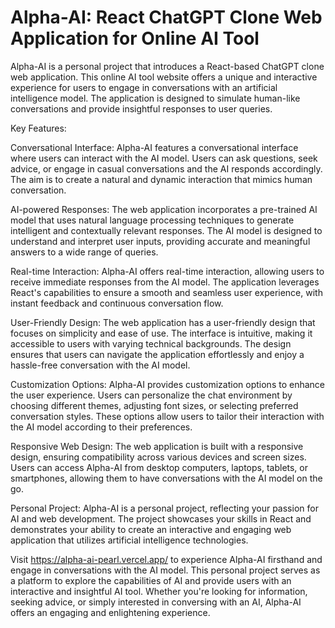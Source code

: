 # Alpha-AI: React ChatGPT Clone Web Application for Online AI Tool

Alpha-AI is a personal project that introduces a React-based ChatGPT clone web application. This online AI tool website offers a unique and interactive experience for users to engage in conversations with an artificial intelligence model. The application is designed to simulate human-like conversations and provide insightful responses to user queries.

Key Features:

Conversational Interface: Alpha-AI features a conversational interface where users can interact with the AI model. Users can ask questions, seek advice, or engage in casual conversations and the AI responds accordingly. The aim is to create a natural and dynamic interaction that mimics human conversation.

AI-powered Responses: The web application incorporates a pre-trained AI model that uses natural language processing techniques to generate intelligent and contextually relevant responses. The AI model is designed to understand and interpret user inputs, providing accurate and meaningful answers to a wide range of queries.

Real-time Interaction: Alpha-AI offers real-time interaction, allowing users to receive immediate responses from the AI model. The application leverages React's capabilities to ensure a smooth and seamless user experience, with instant feedback and continuous conversation flow.

User-Friendly Design: The web application has a user-friendly design that focuses on simplicity and ease of use. The interface is intuitive, making it accessible to users with varying technical backgrounds. The design ensures that users can navigate the application effortlessly and enjoy a hassle-free conversation with the AI model.

Customization Options: Alpha-AI provides customization options to enhance the user experience. Users can personalize the chat environment by choosing different themes, adjusting font sizes, or selecting preferred conversation styles. These options allow users to tailor their interaction with the AI model according to their preferences.

Responsive Web Design: The web application is built with a responsive design, ensuring compatibility across various devices and screen sizes. Users can access Alpha-AI from desktop computers, laptops, tablets, or smartphones, allowing them to have conversations with the AI model on the go.

Personal Project: Alpha-AI is a personal project, reflecting your passion for AI and web development. The project showcases your skills in React and demonstrates your ability to create an interactive and engaging web application that utilizes artificial intelligence technologies.

Visit https://alpha-ai-pearl.vercel.app/ to experience Alpha-AI firsthand and engage in conversations with the AI model. This personal project serves as a platform to explore the capabilities of AI and provide users with an interactive and insightful AI tool. Whether you're looking for information, seeking advice, or simply interested in conversing with an AI, Alpha-AI offers an engaging and enlightening experience.
